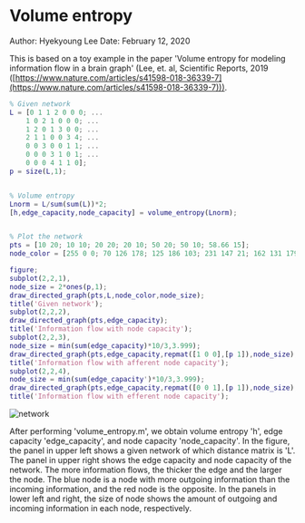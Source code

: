 # Volume entropy

Author: Hyekyoung Lee 
Date: February 12, 2020 

This is based on a toy example in the paper 
'Volume entropy for modeling information flow in a brain graph' (Lee, et. al, Scientific Reports, 2019 ([https://www.nature.com/articles/s41598-018-36339-7](https://www.nature.com/articles/s41598-018-36339-7))).


```Matlab
% Given network 
L = [0 1 1 2 0 0 0; ... 
    1 0 2 1 0 0 0; ... 
    1 2 0 1 3 0 0; ... 
    2 1 1 0 0 3 4; ... 
    0 0 3 0 0 1 1; ... 
    0 0 0 3 1 0 1; ... 
    0 0 0 4 1 1 0]; 
p = size(L,1); 


% Volume entropy 
Lnorm = L/sum(sum(L))*2;
[h,edge_capacity,node_capacity] = volume_entropy(Lnorm);


% Plot the network 
pts = [10 20; 10 10; 20 20; 20 10; 50 20; 50 10; 58.66 15]; 
node_color = [255 0 0; 70 126 178; 125 186 103; 231 147 21; 162 131 179; 124 189 185; 150 106 50]/255; 

figure; 
subplot(2,2,1), 
node_size = 2*ones(p,1);
draw_directed_graph(pts,L,node_color,node_size); 
title('Given network'); 
subplot(2,2,2), 
draw_directed_graph(pts,edge_capacity); 
title('Information flow with node capacity');  
subplot(2,2,3), 
node_size = min(sum(edge_capacity)*10/3,3.999);
draw_directed_graph(pts,edge_capacity,repmat([1 0 0],[p 1]),node_size); 
title('Information flow with afferent node capacity');  
subplot(2,2,4), 
node_size = min(sum(edge_capacity')*10/3,3.999);
draw_directed_graph(pts,edge_capacity,repmat([0 0 1],[p 1]),node_size); 
title('Information flow with efferent node capacity');  
```

![network](https://user-images.githubusercontent.com/54297018/74328747-ce211680-4dd1-11ea-91a5-55aa7887c4b4.jpg)


After performing 'volume_entropy.m', we obtain volume entropy 'h', edge capacity 'edge_capacity', and node capacity 'node_capacity'. 
In the figure, the panel in upper left shows a given network of which distance matrix is 'L'. 
The panel in upper right shows the edge capacity and node capacity of the network. 
The more information flows, the thicker the edge and the larger the node. 
The blue node is a node with more outgoing information than the incoming information, and the red node is the opposite. 
In the panels in lower left and right, the size of node shows the amount of outgoing and incoming information in each node, respectively.  

